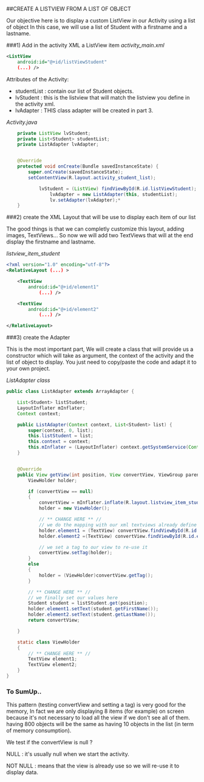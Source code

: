 ##CREATE A LISTVIEW FROM A LIST OF OBJECT

Our objective here is to display a custom ListView in our Activity using a list of object
In this case, we will use a list of Student with a firstname and a lastname.



###1) Add in the activity XML a ListView item
*activity_main.xml*
```xml
<ListView
    android:id="@+id/listViewStudent"
    (...) />
```

Attributes of the Activity:
- studentList : contain our list of Student objects.
- lvStudent : this is the listview that will match the listview you define in the activity xml.
- lvAdapter : THIS class adapter will be created in part 3.

*Activity.java*
```java
    private ListView lvStudent;
    private List<Student> studentList;
    private ListAdapter lvAdapter;


    @Override
    protected void onCreate(Bundle savedInstanceState) {
        super.onCreate(savedInstanceState);
        setContentView(R.layout.activity_student_list);

        	lvStudent = (ListView) findViewById(R.id.listViewStudent);
			    lvAdapter = new ListAdapter(this, studentList);
			    lv.setAdapter(lvAdapter);*
    }

```



###2) create the XML Layout that will be use to display each item of our list

The good things is that we can completly customize this layout, adding images, TextViews...
So now we will add two TextViews that will at the end display the firstname and lastname.

*listview_item_student*
```xml
<?xml version="1.0" encoding="utf-8"?>
<RelativeLayout (...) >

    <TextView
        android:id="@+id/element1"
			(...) />

    <TextView
        android:id="@+id/element2"
			(...) />

</RelativeLayout>
```



###3) create the Adapter

This is the most important part, We will create a class that will provide us a constructor which will take
as argument, the context of the activity and the list of object to display.
You just need to copy/paste the code and adapt it to your own project.

*ListAdapter class*
```java
public class ListAdapter extends ArrayAdapter {

    List<Student> listStudent;
    LayoutInflater mInflater;
    Context context;

    public ListAdapter(Context context, List<Student> list) {
        super(context, 0, list);
        this.listStudent = list;
        this.context = context;
        this.mInflater = (LayoutInflater) context.getSystemService(Context.LAYOUT_INFLATER_SERVICE);
    }


    @Override
    public View getView(int position, View convertView, ViewGroup parent) {
        ViewHolder holder;

        if (convertView == null)
        {
            convertView = mInflater.inflate(R.layout.listview_item_student,parent,false);
            holder = new ViewHolder();

            // ** CHANGE HERE ** //
            // we do the mapping with our xml textviews already define in part 2)
            holder.element1 = (TextView) convertView.findViewById(R.id.element1);
            holder.element2 =(TextView) convertView.findViewById(R.id.element2);

            // we set a tag to our view to re-use it
            convertView.setTag(holder);
        }
        else
        {
            holder = (ViewHolder)convertView.getTag();
        }

        // ** CHANGE HERE ** //
        // we finally set our values here
        Student student = listStudent.get(position);
        holder.element1.setText(student.getFirstName());
        holder.element2.setText(student.getLastName());
        return convertView;

    }

    static class ViewHolder
    {
        // ** CHANGE HERE ** //
        TextView element1;
        TextView element2;
    }
}

```



### To SumUp..

This pattern (testing convertView and setting a tag) is very good for the memory,
In fact we are only displaying 8 items (for example) on screen
because it's not necessary to load all the view if we don't see all of them.
having 800 objects will be the same as having 10 objects in the list (in term of memory consumption).

We test if the convertView is null ?

NULL : it's usually null when we start the activity.

NOT NULL : means that the view is already use so we will re-use it to display data.
